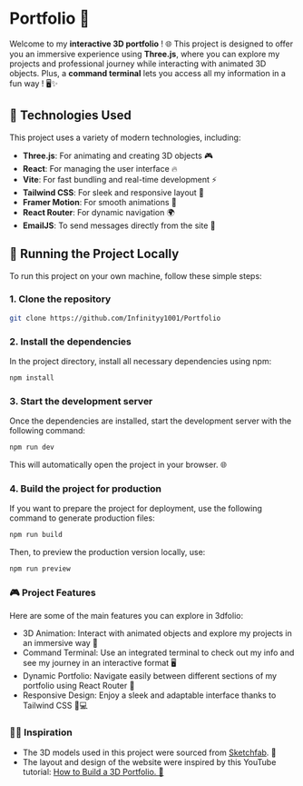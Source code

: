 # Portfolio 🚀

Welcome to my **interactive 3D portfolio** ! 🌐 This project is designed to offer you an immersive experience using **Three.js**, where you can explore my projects and professional journey while interacting with animated 3D objects. Plus, a **command terminal** lets you access all my information in a fun way ! 🖥️✨

## 🎨 Technologies Used

This project uses a variety of modern technologies, including:

- **Three.js**: For animating and creating 3D objects 🎮
- **React**: For managing the user interface 🔥
- **Vite**: For fast bundling and real-time development ⚡
- **Tailwind CSS**: For sleek and responsive layout 💅
- **Framer Motion**: For smooth animations 📱
- **React Router**: For dynamic navigation 🌍
- **EmailJS**: To send messages directly from the site 📧

## 🚀 Running the Project Locally

To run this project on your own machine, follow these simple steps:

### 1. Clone the repository

```bash
git clone https://github.com/Infinityy1001/Portfolio
```

### 2. Install the dependencies

In the project directory, install all necessary dependencies using npm:

```bash
npm install
```

### 3. Start the development server

Once the dependencies are installed, start the development server with the following command:

```bash
npm run dev
```

This will automatically open the project in your browser. 🌐


### 4. Build the project for production

If you want to prepare the project for deployment, use the following command to generate production files:

```bash
npm run build
```

Then, to preview the production version locally, use:
```bash
npm run preview
```

### 🎮 Project Features

Here are some of the main features you can explore in 3dfolio:

- 3D Animation: Interact with animated objects and explore my projects in an immersive way 🎡
- Command Terminal: Use an integrated terminal to check out my info and see my journey in an interactive format 🖥️
- Dynamic Portfolio: Navigate easily between different sections of my portfolio using React Router 🚀
- Responsive Design: Enjoy a sleek and adaptable interface thanks to Tailwind CSS 📱💻

### 🧑‍💻 Inspiration

- The 3D models used in this project were sourced from [Sketchfab](https://sketchfab.com). 🎨
- The layout and design of the website were inspired by this YouTube tutorial: [How to Build a 3D Portfolio. 🎥](https://www.youtube.com/watch?v=0fYi8SGA20k&t=25s)